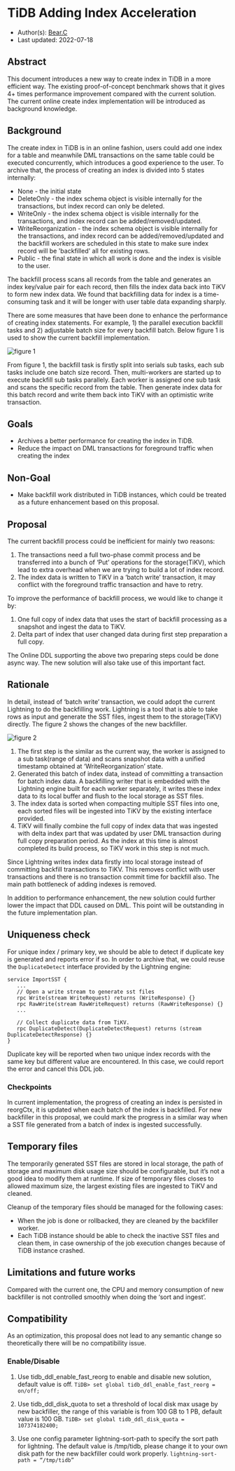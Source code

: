 # TiDB Adding Index Acceleration 
- Author(s):     [Bear.C](https://github.com/Benjamin2037)
- Last updated:  2022-07-18
## Abstract
This document introduces a new way to create index in TiDB in a more efficient way. The existing proof-of-concept benchmark shows that it gives 4+ times performance improvement compared with the current solution. The current online create index implementation will be introduced as background knowledge.

## Background
The create index in TiDB is in an online fashion, users could add one index for a table and meanwhile DML transactions on the same table could be executed concurrently, which introduces a good experience to the user. To archive that, the process of creating an index is divided into 5 states internally:

- None - the initial state
- DeleteOnly - the index schema object is visible internally for the transactions, but index record can only be deleted.
- WriteOnly - the index schema object is visible internally for the transactions, and index record can be added/removed/updated.
- WriteReorganization - the index schema object is visible internally for the transactions, and index record can be added/removed/updated and the backfill workers are scheduled in this state to make sure index record will be 'backfilled' all for existing rows.
- Public - the final state in which all work is done and the index is visible to the user.

The backfill process scans all records from the table and generates an index key/value pair for each record, then fills the index data back into TiKV to form new index data. We found that backfilling data for index is a time-consuming task and it will be longer with user table data expanding sharply.

There are some measures that have been done to enhance the performance of creating index statements. For example, 1) the parallel execution backfill tasks and 2) adjustable batch size for every backfill batch. Below figure 1 is used to show the current backfill implementation.

![figure 1](./imgs/addIndexLit-1.png)

From figure 1, the backfill task is firstly split into serials sub tasks, each sub tasks include one batch size record. Then, multi-workers are started up to execute backfill sub tasks parallely.
Each worker is assigned one sub task and scans the specific record from the table.
Then generate index data for this batch record and write them back into TiKV with an optimistic write transaction.

## Goals
- Archives a better performance for creating the index in TiDB.
- Reduce the impact on DML transactions for foreground traffic when creating the index
## Non-Goal
- Make backfill work distributed in TiDB instances, which could be treated as a future enhancement based on this proposal.

## Proposal
The current backfill process could be inefficient for mainly two reasons:
1. The transactions need a full two-phase commit process and be transferred into a bunch of ‘Put’ operations for the storage(TiKV), which lead to extra overhead when we are trying to build a lot of index record.
2. The index data is written to TiKV in a ‘batch write’ transaction, it may conflict with the foreground traffic transaction and have to retry.

To improve the performance of backfill process, we would like to change it by:
1. One full copy of index data that uses the start of backfill processing as a snapshot and ingest the data to TiKV.
2. Delta part of index that user changed data during first step preparation a full copy.

The Online DDL supporting the above two preparing steps could be done async way. The new solution will also take use of this important fact.


## Rationale
In detail, instead of ‘batch write’ transaction, we could adopt the current Lightning to do the backfilling work. Lightning is a tool that is able to take rows as input and generate the SST files, ingest them to the storage(TiKV) directly. The figure 2 shows the changes of the new backfiller.

![figure 2](./imgs/addIndexLit-2.png)

1. The first step is the similar as the current way, the worker is assigned to a sub task(range of data) and scans snapshot data with a unified timestamp obtained at ‘WriteReorganization’ state.
2. Generated this batch of index data, instead of committing a transaction for batch index data. A backfilling writer that is embedded with the Lightning engine built for each worker separately, it writes these index data to its local buffer and flush to the local storage as SST files.
3. The index data is sorted when compacting multiple SST files into one, each sorted files will be ingested into TiKV by the existing interface provided.
4. TiKV will finally combine the full copy of index data that was ingested with delta index part that was updated by user DML transaction during full copy preparation period. As the index at this time is almost completed its build process, so TiKV work in this step is not much.

Since Lightning writes index data firstly into local storage instead of committing backfill transactions to TiKV. This removes conflict with user transactions and there is no transaction commit time for backfill also. The main path bottleneck of adding indexes is removed. 

In addition to performance enhancement, the new solution could further lower the impact that DDL caused on DML. This point will be outstanding in the future implementation plan.

## Uniqueness check
For unique index / primary key, we should be able to detect if duplicate key is generated and reports error if so. In order to archive that, we could reuse the `DuplicateDetect` interface provided by the Lightning engine:

```golang
service ImportSST {
   ...
   // Open a write stream to generate sst files
   rpc Write(stream WriteRequest) returns (WriteResponse) {}
   rpc RawWrite(stream RawWriteRequest) returns (RawWriteResponse) {}
   ...
 
   // Collect duplicate data from TiKV.
   rpc DuplicateDetect(DuplicateDetectRequest) returns (stream DuplicateDetectResponse) {}
}
```
Duplicate key will be reported when two unique index records with the same key but different value are encountered. In this case, we could report the error and cancel this DDL job.

### Checkpoints
In current implementation, the progress of creating an index is persisted in reorgCtx, it is updated when each batch of the index is backfilled. For new backfiller in this proposal, we could mark the progress in a similar way when a SST file generated from a batch of index is ingested successfully.
      
## Temporary files
The temporarily generated SST files are stored in local storage, the path of storage and maximum disk usage size should be configurable, but it’s not a good idea to modify them at runtime. If size of temporary files closes to allowed maximum size, the largest existing files are ingested to TiKV and cleaned.

Cleanup of the temporary files should be managed for the following cases:
- When the job is done or rollbacked, they are cleaned by the backfiller worker.
- Each TiDB instance should be able to check the inactive SST files and clean them, in case ownership of the job execution changes because of TiDB instance crashed.

## Limitations and future works
Compared with the current one, the CPU and memory consumption of new backfiller is not controlled smoothly when doing the ‘sort and ingest’.

## Compatibility
As an optimization, this proposal does not lead to any semantic change so theoretically there will be no compatibility issue.

### Enable/Disable
1. Use tidb_ddl_enable_fast_reorg to enable and disable new solution, default value is off.
```TiDB> set global tidb_ddl_enable_fast_reorg = on/off;```

2. Use tidb_ddl_disk_quota to set a threshold of local disk max usage by new backfiller, the range of this variable is from 100 GB to 1 PB, default value is 100 GB.
```TiDB> set global tidb_ddl_disk_quota = 107374182400;```

3. Use one config parameter lightning-sort-path to specify the sort path for lightning. The default value is /tmp/tidb, please change it to your own disk path for the new backfiller could work properly.
```lightning-sort-path = “/tmp/tidb”```
